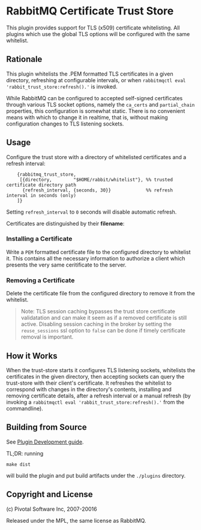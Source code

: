 # RabbitMQ Certificate Trust Store

This plugin provides support for TLS (x509) certificate whitelisting.
All plugins which use the global TLS options will be configured with
the same whitelist.

## Rationale

This plugin whitelists the .PEM formatted TLS certificates in a given
directory, refreshing at configurable intervals, or when `rabbitmqctl
eval 'rabbit_trust_store:refresh().'` is invoked.

While RabbitMQ can be configured to accepted self-signed certificates
through various TLS socket options, namely the `ca_certs` and
`partial_chain` properties, this configuration is somewhat static.
There is no convenient means with which to change it in realtime, that
is, without making configuration changes to TLS listening sockets.

## Usage

Configure the trust store with a directory of whitelisted certificates
and a refresh interval:

```
    {rabbitmq_trust_store,
     [{directory,        "$HOME/rabbit/whitelist"}, %% trusted certificate directory path
      {refresh_interval, {seconds, 30}}             %% refresh interval in seconds (only)
    ]}
```

Setting `refresh_interval` to `0` seconds will disable automatic refresh.

Certificates are distinguished by their **filename**:

### Installing a Certificate

Write a `PEM` formatted certificate file to the configured directory
to whitelist it. This contains all the necessary information to
authorize a client which presents the very same ceritificate to the
server.

### Removing a Certificate

Delete the certificate file from the configured directory to remove it
from the whitelist.

> Note: TLS session caching bypasses the trust store certificate validatation and can 
make it seem as if a removed certificate is still active. Disabling session caching 
in the broker by setting the `reuse_sessions` ssl option to `false` can be done if 
timely certificate removal is important.

## How it Works

When the trust-store starts it configures TLS listening sockets,
whitelists the certificates in the given directory, then accepting
sockets can query the trust-store with their client's certificate. It
refreshes the whitelist to correspond with changes in the directory's
contents, installing and removing certificate details, after a refresh
interval or a manual refresh (by invoking a `rabbitmqctl eval
'rabbit_trust_store:refresh().'` from the commandline).


## Building from Source

See [Plugin Development guide](http://www.rabbitmq.com/plugin-development.html).

TL;DR: running

    make dist

will build the plugin and put build artifacts under the `./plugins` directory.


## Copyright and License

(c) Pivotal Software Inc, 2007-20016

Released under the MPL, the same license as RabbitMQ.
